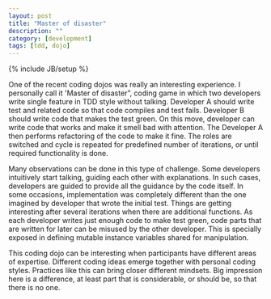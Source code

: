 ```yaml
---
layout: post
title: "Master of disaster"
description: ""
category: [development] 
tags: [tdd, dojo]
---
```

{% include JB/setup %}

One of the recent coding dojos was really an interesting experience. I personally call it 'Master of disaster”, coding game in which two developers write single feature in TDD style without talking. Developer A should write test and related code so that code compiles and test fails. Developer B should write code that makes the test green. On this move, developer can write code that works and make it smell bad with attention. The Developer A then performs refactoring of the code to make it fine. The roles are switched and cycle is repeated for predefined number of iterations, or until required functionality is done.

Many observations can be done in this type of challenge. Some developers intuitively start talking, guiding each other with explanations. In such cases, developers are guided to provide all the guidance by the code itself. In some occasions, implementation was completely different than the one imagined by developer that wrote the initial test.  Things are getting interesting after several iterations when there are additional functions. As each developer writes just enough code to make test green, code parts that are written for later can be misused by the other developer. This is specially exposed in defining mutable instance variables shared for manipulation. 

This coding dojo can be interesting when participants have different areas of expertise. Different coding ideas emerge together with personal coding styles. Practices like this can bring closer different mindsets. Big impression here is a difference, at least part that is considerable, or should be, so that there is no one.